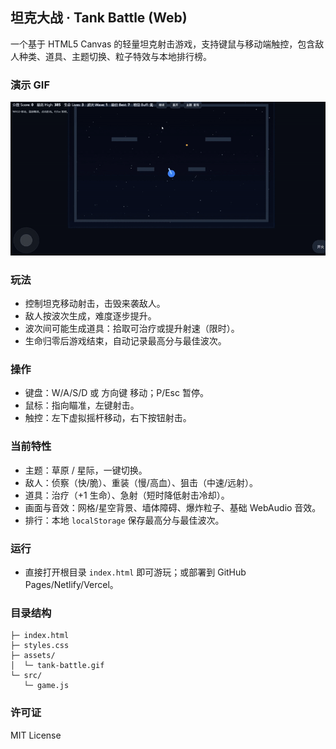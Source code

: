 ## 坦克大战 · Tank Battle (Web)

一个基于 HTML5 Canvas 的轻量坦克射击游戏，支持键鼠与移动端触控，包含敌人种类、道具、主题切换、粒子特效与本地排行榜。

### 演示 GIF

![游戏演示](assets/tank-battle.gif)

### 玩法
- 控制坦克移动射击，击毁来袭敌人。
- 敌人按波次生成，难度逐步提升。
- 波次间可能生成道具：拾取可治疗或提升射速（限时）。
- 生命归零后游戏结束，自动记录最高分与最佳波次。

### 操作
- 键盘：W/A/S/D 或 方向键 移动；P/Esc 暂停。
- 鼠标：指向瞄准，左键射击。
- 触控：左下虚拟摇杆移动，右下按钮射击。

### 当前特性
- 主题：草原 / 星际，一键切换。
- 敌人：侦察（快/脆）、重装（慢/高血）、狙击（中速/远射）。
- 道具：治疗（+1 生命）、急射（短时降低射击冷却）。
- 画面与音效：网格/星空背景、墙体障碍、爆炸粒子、基础 WebAudio 音效。
- 排行：本地 `localStorage` 保存最高分与最佳波次。

### 运行
- 直接打开根目录 `index.html` 即可游玩；或部署到 GitHub Pages/Netlify/Vercel。

### 目录结构
```
├─ index.html
├─ styles.css
├─ assets/
│  └─ tank-battle.gif
└─ src/
   └─ game.js
```

### 许可证
MIT License
